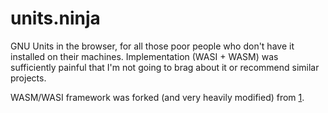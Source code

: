 # units.ninja

GNU Units in the browser, for all those poor people who don't have it installed 
on their machines. Implementation (WASI + WASM) was sufficiently painful that 
I'm not going to brag about it or recommend similar projects.

WASM/WASI framework was forked (and very heavily modified) from 
[1](wasi-fs-access).

[1]: https://github.com/GoogleChromeLabs/wasi-fs-access.git
